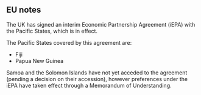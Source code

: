 ## EU notes

The UK has signed an interim Economic Partnership Agreement (iEPA) with the Pacific States, which is in effect.

The Pacific States covered by this agreement are:

*   Fiji
*   Papua New Guinea

Samoa and the Solomon Islands have not yet acceded to the agreement (pending a decision on their accession), however preferences under the iEPA have taken effect through a Memorandum of Understanding.